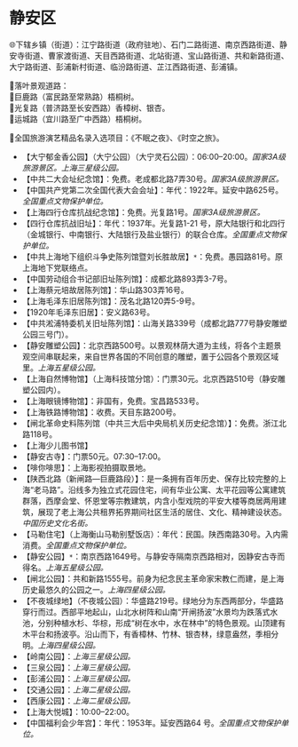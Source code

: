 # 静安区  
🌐下辖乡镇（街道）：江宁路街道（政府驻地）、石门二路街道、南京西路街道、静安寺街道、曹家渡街道、天目西路街道、北站街道、宝山路街道、共和新路街道、大宁路街道、彭浦新村街道、临汾路街道、芷江西路街道、彭浦镇。  
  
🧭落叶景观道路：  
🔸巨鹿路（富民路至常熟路）梧桐树。  
🔸光复路（普济路至长安西路）香樟树、银杏。  
🔸运城路（宜川路至广中西路）梧桐树。    
  
💃全国旅游演艺精品名录入选项目：《不眠之夜》、《时空之旅》。  
  
* 【大宁郁金香公园】（大宁公园）（大宁灵石公园）：06:00–20:00。*国家3A级旅游景区。上海三星级公园。*  
* 【中共二大会址纪念馆】：免费。老成都北路7弄30号。*国家3A级旅游景区。*  
* 【中国共产党第二次全国代表大会会址】：年代：1922年。延安中路625号。*全国重点文物保护单位。*  
* 【上海四行仓库抗战纪念馆】：免费。光复路1号。*国家3A级旅游景区。*  
* 【四行仓库抗战旧址】：年代：1937年。光复路1-21 号，原大陆银行和北四行（金城银行、中南银行、大陆银行及盐业银行）的联合仓库。*全国重点文物保护单位。*  
* 【中共上海地下组织斗争史陈列馆暨刘长胜故居】`*`：免费。愚园路81号。原上海地下党联络点。  
* 【中国劳动组合书记部旧址陈列馆】：成都北路893弄3-7号。  
* 【上海蔡元培故居陈列馆】：华山路303弄16号。  
* 【上海毛泽东旧居陈列馆】：茂名北路120弄5-9号。  
* 【1920年毛泽东旧居】：安义路63号。  
* 【中共淞浦特委机关旧址陈列馆】：山海关路339号（成都北路777号静安雕塑公园三号门）。  
* 【静安雕塑公园】：北京西路500号。以景观林荫大道为主线，将各个主题景观空间串联起来，来自世界各国的不同创意的雕塑，置于公园各个景观区域里。*上海五星级公园。*  
* 【上海自然博物馆】（上海科技馆分馆）：门票30元。北京西路510号（静安雕塑公园内）。  
* 【上海眼镜博物馆】：非国有，免费。宝昌路533号。  
* 【上海铁路博物馆】：收费。天目东路200号。  
* 【闸北革命史料陈列馆（中共三大后中央局机关历史纪念馆）】：免费。浙江北路118号。  
* 【上海少儿图书馆】  
* 【静安古寺】：门票50元。07:30–17:00。  
* 【啡你啡思】：上海影视拍摄取景地。  
* 【陕西北路（新闸路—巨鹿路段）】：是一条拥有百年历史、保存比较完整的上海“老马路”。沿线多为独立式花园住宅，间有华业公寓、太平花园等公寓建筑群落，西摩会堂、怀恩堂等宗教建筑，内含小型戏院的平安大楼等商居两用建筑，展现了老上海公共租界拓界期间社区生活的居住、文化、精神建设状态。*中国历史文化名街。*  
* 【马勒住宅】（上海衡山马勒别墅饭店）：年代：民国。陕西南路30号。入内需消费。*全国重点文物保护单位。*  
* 【静安公园】`*`：南京西路1649号。与静安寺隔南京西路相对，因静安古寺而得名。*上海五星级公园。*  
* 【闸北公园】：共和新路1555号。前身为纪念民主革命家宋教仁而建，是上海历史最悠久的公园之一。*上海四星级公园。*  
* 【不夜城绿地】（不夜城公园）：华盛路219号。绿地分为东西两部分，华盛路穿行而过。西部平地起山，山北水树阵和山南“开闸扬波”水景均为跌落式水池，分别种植水杉、华棕，形成“树在水中，水在林中”的特色景观。山顶建有木平台和扬波亭。沿山而下，有香樟林、竹林、银杏林，绿意盎然，季相分明。*上海四星级公园。*  
* 【岭南公园】：*上海三星级公园。*  
* 【三泉公园】：*上海三星级公园。*  
* 【彭浦公园】：*上海三星级公园。*  
* 【交通公园】：*上海二星级公园。*  
* 【西康公园】：*上海二星级公园。*  
* 【上海大悦城】：10:00–22:00。  
* 【中国福利会少年宫】：年代：1953年。延安西路64 号。*全国重点文物保护单位。*  
